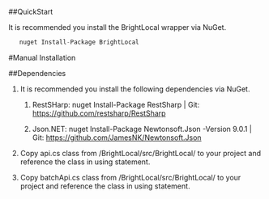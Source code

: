 ##QuickStart

It is recommended you install the BrightLocal wrapper via NuGet.
```csharp
   nuget Install-Package BrightLocal
```

#Manual Installation


##Dependencies

1. It is recommended you install the following dependencies via NuGet.

    1. RestSHarp: nuget Install-Package RestSharp | Git: https://github.com/restsharp/RestSharp
    
    2. Json.NET: nuget Install-Package Newtonsoft.Json -Version 9.0.1 | Git: https://github.com/JamesNK/Newtonsoft.Json


2. Copy api.cs class from /BrightLocal/src/BrightLocal/ to your project and reference the class in using statement.

3. Copy batchApi.cs class from /BrightLocal/src/BrightLocal/ to your project and reference the class in using statement.



       
